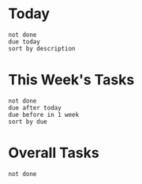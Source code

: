 # **Today**

```tasks
not done
due today
sort by description
```

# **This Week's Tasks**
```tasks
not done
due after today
due before in 1 week
sort by due
```

# **Overall Tasks**
```tasks
not done
```




